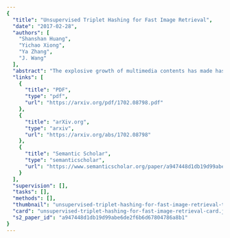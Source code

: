 ```yaml
---
{
  "title": "Unsupervised Triplet Hashing for Fast Image Retrieval",
  "date": "2017-02-28",
  "authors": [
    "Shanshan Huang",
    "Yichao Xiong",
    "Ya Zhang",
    "J. Wang"
  ],
  "abstract": "The explosive growth of multimedia contents has made hashing an indispensable component in image retrieval. In particular, learning-based hashing has recently shown great promising with the advance of Convolutional Neural Network (CNN). However, the existing hashing methods are mostly tuned for classification. Learning hash functions for retrieval tasks, especially for instance-level retrieval, still faces many challenges. Considering the difficulty in obtaining labeled datasets for image retrieval task in large scale, we propose a novel CNN-based unsupervised hashing method, namely Unsupervised Triplet Hashing (UTH). The unsupervised hashing network is designed based on the following three principles: 1) maximizing the discrimination among image representations; 2) minimizing the quantization loss between the original real-valued feature descriptors and the learned hash codes; 3) maximizing the information entropy for the learned hash codes to improve their representation ability. Extensive experiments on CIFAR-10, MNIST and In-shop datasets have shown that UTH outperforms several state-of-the-art unsupervised hashing methods in terms of retrieval accuracy.",
  "links": [
    {
      "title": "PDF",
      "type": "pdf",
      "url": "https://arxiv.org/pdf/1702.08798.pdf"
    },
    {
      "title": "arXiv.org",
      "type": "arxiv",
      "url": "https://arxiv.org/abs/1702.08798"
    },
    {
      "title": "Semantic Scholar",
      "type": "semanticscholar",
      "url": "https://www.semanticscholar.org/paper/a947448d1db19d99abe6de2f6b6d67804786a8b1"
    }
  ],
  "supervision": [],
  "tasks": [],
  "methods": [],
  "thumbnail": "unsupervised-triplet-hashing-for-fast-image-retrieval-thumb.jpg",
  "card": "unsupervised-triplet-hashing-for-fast-image-retrieval-card.jpg",
  "s2_paper_id": "a947448d1db19d99abe6de2f6b6d67804786a8b1"
}
---
```


